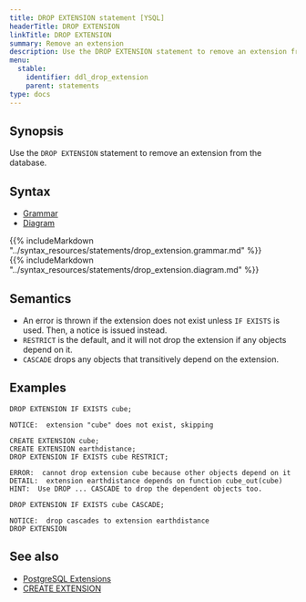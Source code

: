 ```yaml
---
title: DROP EXTENSION statement [YSQL]
headerTitle: DROP EXTENSION
linkTitle: DROP EXTENSION
summary: Remove an extension
description: Use the DROP EXTENSION statement to remove an extension from the database
menu:
  stable:
    identifier: ddl_drop_extension
    parent: statements
type: docs
---
```


## Synopsis

Use the `DROP EXTENSION` statement to remove an extension from the database.

## Syntax

<ul class="nav nav-tabs nav-tabs-yb">
  <li >
    <a href="#grammar" class="nav-link active" id="grammar-tab" data-toggle="tab" role="tab" aria-controls="grammar" aria-selected="true">
      <i class="fas fa-file-alt" aria-hidden="true"></i>
      Grammar
    </a>
  </li>
  <li>
    <a href="#diagram" class="nav-link" id="diagram-tab" data-toggle="tab" role="tab" aria-controls="diagram" aria-selected="false">
      <i class="fas fa-project-diagram" aria-hidden="true"></i>
      Diagram
    </a>
  </li>
</ul>

<div class="tab-content">
  <div id="grammar" class="tab-pane fade show active" role="tabpanel" aria-labelledby="grammar-tab">
  {{% includeMarkdown "../syntax_resources/statements/drop_extension.grammar.md" %}}
  </div>
  <div id="diagram" class="tab-pane fade" role="tabpanel" aria-labelledby="diagram-tab">
  {{% includeMarkdown "../syntax_resources/statements/drop_extension.diagram.md" %}}
  </div>
</div>

## Semantics

- An error is thrown if the extension does not exist unless `IF EXISTS` is
  used. Then, a notice is issued instead.
- `RESTRICT` is the default, and it will not drop the extension if any objects
  depend on it.
- `CASCADE` drops any objects that transitively depend on the extension.

## Examples

```plpgsql
DROP EXTENSION IF EXISTS cube;
```

```output
NOTICE:  extension "cube" does not exist, skipping
```

```plpgsql
CREATE EXTENSION cube;
CREATE EXTENSION earthdistance;
DROP EXTENSION IF EXISTS cube RESTRICT;
```

```output
ERROR:  cannot drop extension cube because other objects depend on it
DETAIL:  extension earthdistance depends on function cube_out(cube)
HINT:  Use DROP ... CASCADE to drop the dependent objects too.
```

```plpgsql
DROP EXTENSION IF EXISTS cube CASCADE;
```

```output
NOTICE:  drop cascades to extension earthdistance
DROP EXTENSION
```

## See also

- [PostgreSQL Extensions](../../../../explore/ysql-language-features/pg-extensions/)
- [CREATE EXTENSION](../ddl_create_extension)

